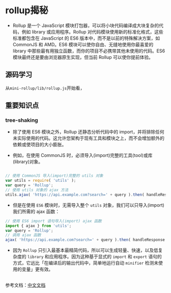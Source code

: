 
# rollup揭秘

- Rollup 是一个 JavaScript 模块打包器，可以将小块代码编译成大块复杂的代码，例如 library 或应用程序。Rollup 对代码模块使用新的标准化格式，这些标准都包含在 JavaScript 的 ES6 版本中，而不是以前的特殊解决方案，如 CommonJS 和 AMD。ES6 模块可以使你自由、无缝地使用你最喜爱的 library 中那些最有用独立函数，而你的项目不必携带其他未使用的代码。ES6 模块最终还是要由浏览器原生实现，但当前 Rollup 可以使你提前体验。

## 源码学习

从`mini-rollup/lib/rollup.js`开始看，

## 重要知识点

### tree-shaking

- 除了使用 ES6 模块之外，Rollup 还静态分析代码中的 import，并将排除任何未实际使用的代码。这允许您架构于现有工具和模块之上，而不会增加额外的依赖或使项目的大小膨胀。

- 例如，在使用 CommonJS 时，必须导入(import)完整的工具(tool)或库(library)对象。

```js

// 使用 CommonJS 导入(import)完整的 utils 对象
var utils = require( 'utils' );
var query = 'Rollup';
// 使用 utils 对象的 ajax 方法
utils.ajax( 'https://api.example.com?search=' + query ).then( handleResponse );

```

- 但是在使用 `ES6` 模块时，无需导入整个 `utils` 对象，我们可以只导入(import)我们所需的 ajax 函数：

```js
// 使用 ES6 import 语句导入(import) ajax 函数
import { ajax } from 'utils';
var query = 'Rollup';
// 调用 ajax 函数
ajax( 'https://api.example.com?search=' + query ).then( handleResponse );

```

- 因为 `Rollup` 只引入最基本最精简代码，所以可以生成轻量、快速，以及低复杂度的 `library` 和应用程序。因为这种基于显式的 `import` 和 `export` 语句的方式，它远比「在编译后的输出代码中，简单地运行自动 `minifier` 检测未使用的变量」更有效。

##

参考文档：[中文文档](https://rollupjs.org/guide/zh/#introduction)
